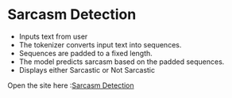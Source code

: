 # Sarcasm Detection

- Inputs text from user
- The tokenizer converts input text into sequences.
- Sequences are padded to a fixed length.
- The model predicts sarcasm based on the padded sequences.
- Displays either Sarcastic or Not Sarcastic

Open the site here :[Sarcasm Detection]('https://sarcasm-detection-nlp-l44nxsuzhhvt5it3hkju7g.streamlit.app/)
